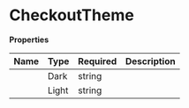 # CheckoutTheme



**Properties**

| Name | Type | Required | Description |
| :-------- | :----------| :----------| :----------|
    | Dark | string |  | dark |
    | Light | string |  | light |




<!-- This file was generated by liblab | https://liblab.com/ -->